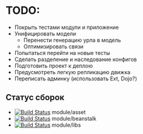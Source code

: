 # TODO:
* Покрыть тестами модули и приложение
* Унифицировать модели
  * Перенести генерацию урла в модель
  * Оптимизировать связи
* Попытаться перейти на новые тесты
* Сделать разделение и наследование конфигов
* Подготовить проект к деплою
* Предусмотреть легкую репликацию движка
* Переписать админку (использовать Ext, Dojo?)

## Статус сборок
* [![Build Status](https://secure.travis-ci.org/nergal/kohana-asset.png)](https://secure.travis-ci.org/nergal/kohana-asset/) module/asset
* [![Build Status](https://secure.travis-ci.org/nergal/kohana-beanstalkd.png)](https://secure.travis-ci.org/nergal/kohana-beanstalkd/) module/beanstalk
* [![Build Status](https://secure.travis-ci.org/nergal/kohana-libs.png)](https://secure.travis-ci.org/nergal/kohana-libs/) module/libs